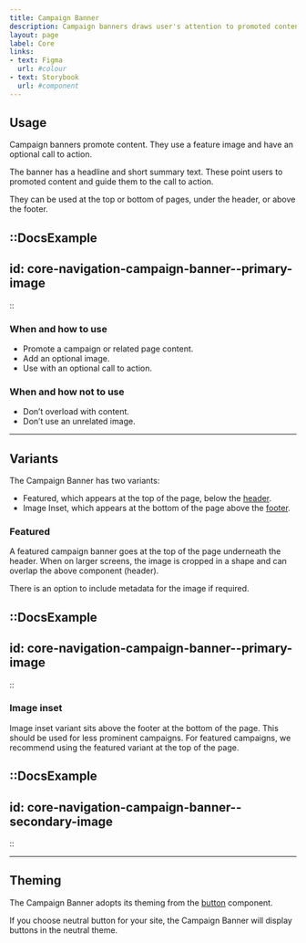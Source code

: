 ```yaml
---
title: Campaign Banner
description: Campaign banners draws user's attention to promoted content.
layout: page
label: Core
links:
- text: Figma
  url: #colour
- text: Storybook
  url: #component
---
```


## Usage
Campaign banners promote content. They use a feature image and have an optional call to action.

The banner has a headline and short summary text. These point users to promoted content and guide them to the call to action.

They can be used at the top or bottom of pages, under the header, or above the footer.

::DocsExample
---
id: core-navigation-campaign-banner--primary-image
---
::

### When and how to use
- Promote a campaign or related page content.
- Add an optional image.
- Use with an optional call to action.

### When and how not to use
- Don’t overload with content.
- Don’t use an unrelated image.

---

## Variants
The Campaign Banner has two variants:
- Featured, which appears at the top of the page, below the [header]().
- Image Inset, which appears at the bottom of the page above the [footer]().

### Featured
A featured campaign banner goes at the top of the page underneath the header. When on larger screens, the image is cropped in a shape and can overlap the above component (header).

There is an option to include metadata for the image if required.

::DocsExample
---
id: core-navigation-campaign-banner--primary-image
---
::

### Image inset
Image inset variant sits above the footer at the bottom of the page. This should be used for less prominent campaigns. For featured campaigns, we recommend using the featured variant at the top of the page.

::DocsExample
---
id: core-navigation-campaign-banner--secondary-image
---
::

---

## Theming
The Campaign Banner adopts its theming from the [button]() component.

If you choose neutral button for your site, the Campaign Banner will display buttons in the neutral theme.

